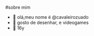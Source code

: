 #sobre mim

- 👋 olá,meu nome é @cavaleirozuado
- 👀 gosto de desenhar, e videogames
- 🌱 16y

<!---
cavaleirozuado/cavaleirozuado is a ✨ special ✨ repository because its `README.md` (this file) appears on your GitHub profile.
You can click the Preview link to take a look at your changes.
--->

